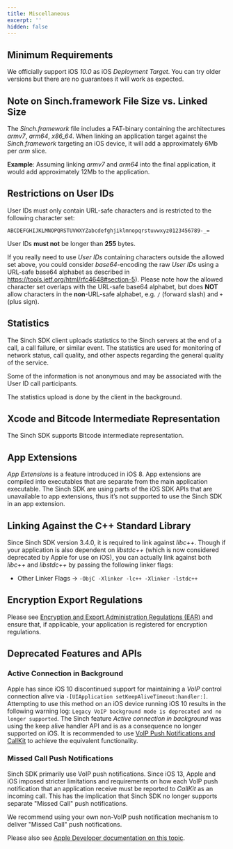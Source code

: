 ```yaml
---
title: Miscellaneous
excerpt: ''
hidden: false
---
```


## Minimum Requirements

We officially support iOS _10.0_ as iOS _Deployment Target_. You can try older versions but there are no guarantees it will work as expected.

## Note on Sinch.framework File Size vs. Linked Size

The _Sinch.framework_ file includes a FAT-binary containing the architectures _armv7_, _arm64_, _x86_64_. When linking an application target against the _Sinch.framework_ targeting an iOS device, it will add a approximately 6Mb per _arm_ slice.

**Example**: Assuming linking _armv7_ and _arm64_ into the final application, it would add approximately 12Mb to the application.

## Restrictions on User IDs

User IDs must only contain URL-safe characters and is restricted to the following character set:

```text
ABCDEFGHIJKLMNOPQRSTUVWXYZabcdefghjiklmnopqrstuvwxyz0123456789-_=
```

User IDs **must not** be longer than **255** bytes.

If you really need to use _User IDs_ containing characters outside the allowed set above, you could consider _base64_-encoding the raw _User IDs_ using a URL-safe base64 alphabet as described in https://tools.ietf.org/html/rfc4648#section-5). Please note how the allowed character set overlaps with the URL-safe base64 alphabet, but does __NOT__ allow characters in the __non__-URL-safe alphabet, e.g. `/` (forward slash) and `+` (plus sign).

## Statistics

The Sinch SDK client uploads statistics to the Sinch servers at the end of a call, a call failure, or similar event. The statistics are used for monitoring of network status, call quality, and other aspects regarding the general quality of the service.

Some of the information is not anonymous and may be associated with the User ID call participants.

The statistics upload is done by the client in the background.

## Xcode and Bitcode Intermediate Representation

The Sinch SDK supports Bitcode intermediate representation.

## App Extensions

_App Extensions_ is a feature introduced in iOS 8. App extensions are compiled into executables that are separate from the main application executable. The Sinch SDK are using parts of the iOS SDK APIs that are unavailable to app extensions, thus it’s not supported to use the Sinch SDK in an app extension.

## Linking Against the C++ Standard Library

Since Sinch SDK version 3.4.0, it is required to link against _libc++_. Though if your application is also dependent on _libstdc++_ (which is now considered deprecated by Apple for use on iOS), you can actually link against both _libc++_ and _libstdc++_ by passing the following linker flags:

- Other Linker Flags -\> `-ObjC -Xlinker -lc++ -Xlinker -lstdc++`

## Encryption Export Regulations

Please see [Encryption and Export Administration Regulations (EAR)](https://www.bis.doc.gov/index.php/policy-guidance/encryption) and ensure that, if applicable, your application is registered for encryption regulations.

## Deprecated Features and APIs

### Active Connection in Background

Apple has since iOS 10 discontinued support for maintaining a _VoIP_ control connection alive via `-[UIApplication setKeepAliveTimeout:handler:]`. Attempting to use this method on an iOS device running iOS 10 results in the following warning log: `Legacy VoIP background mode is deprecated and no longer supported`. The Sinch feature _Active connection in background_ was using the keep alive handler API and is as a consequence no longer supported on iOS. It is recommended to use [VoIP Push Notifications and CallKit](doc:voice-ios-cloud-push-notifications-callkit) to achieve the equivalent functionality.

### Missed Call Push Notifications

Sinch SDK primarily use VoIP push notifications. Since iOS 13, Apple and iOS imposed stricter limitations and requirements on how each VoIP push notification that an application receive must be reported to _CallKit_ as an incoming call. This has the implication that Sinch SDK no longer supports separate "Missed Call" push notifications.

We recommend using your own non-VoIP push notification mechanism to deliver "Missed Call" push notifications.

Please also see [Apple Developer documentation on this topic](https://developer.apple.com/documentation/pushkit/pkpushregistrydelegate/2875784-pushregistry).

